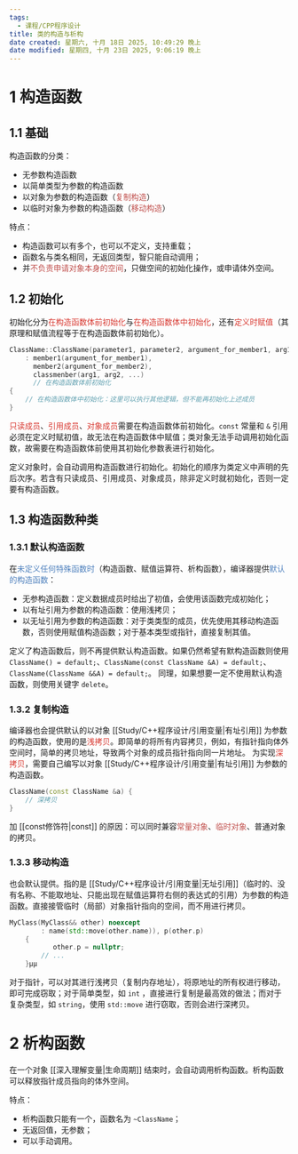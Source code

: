 ```yaml
---
tags:
  - 课程/CPP程序设计
title: 类的构造与析构
date created: 星期六, 十月 18日 2025, 10:49:29 晚上
date modified: 星期四, 十月 23日 2025, 9:06:19 晚上
---
```


# 1 构造函数

## 1.1 基础

构造函数的分类：
- 无参数构造函数
- 以简单类型为参数的构造函数
- 以对象为参数的构造函数（<font color="#c0504d">复制构造</font>）
- 以临时对象为参数的构造函数（<font color="#c0504d">移动构造</font>）

特点：
- 构造函数可以有多个，也可以不定义，支持重载；
- 函数名与类名相同，无返回类型，智只能自动调用；
- 并<font color="#c0504d">不负责申请对象本身的空间</font>，只做空间的初始化操作，或申请体外空间。

## 1.2 初始化

初始化分为<font color="#d83931">在构造函数体前初始化</font>与<font color="#d83931">在构造函数体中初始化</font>，还有<font color="#d83931">定义时赋值</font>（其原理和赋值流程等于在构造函数体前初始化）。
```C++
ClassName::ClassName(parameter1, parameter2, argument_for_member1, arg1...)
    : member1(argument_for_member1),
      member2(argument_for_member2),
      classmenber(arg1, arg2, ...)
      // 在构造函数体前初始化
{
    // 在构造函数体中初始化：这里可以执行其他逻辑，但不能再初始化上述成员
}
```
<font color="#d83931">只读成员</font>、<font color="#d83931">引用成员</font>、<font color="#d83931">对象成员</font>需要在构造函数体前初始化。`const` 常量和 `&` 引用必须在定义时赋初值，故无法在构造函数体中赋值；类对象无法手动调用初始化函数，故需要在构造函数体前使用其初始化参数表进行初始化。

定义对象时，会自动调用构造函数进行初始化。初始化的顺序为类定义中声明的先后次序。若含有只读成员、引用成员、对象成员，除非定义时就初始化，否则一定要有构造函数。

## 1.3 构造函数种类

### 1.3.1 默认构造函数

在<font color="#4f81bd">未定义任何特殊函数时</font>（构造函数、赋值运算符、析构函数），编译器提供<font color="#4f81bd">默认的构造函数</font>：
- 无参构造函数：定义数据成员时给出了初值，会使用该函数完成初始化；
- 以有址引用为参数的构造函数：使用浅拷贝；
- 以无址引用为参数的构造函数：对于类类型的成员，优先使用其移动构造函数，否则使用赋值构造函数；对于基本类型或指针，直接复制其值。

定义了构造函数后，则不再提供默认构造函数。如果仍然希望有默构造函数则使用 `ClassName() = default;`、`ClassName(const ClassName &A) = default;`、`ClassName(ClassName &&A) = default;`。
同理，如果想要一定不使用默认构造函数，则使用关键字 `delete`。

### 1.3.2 复制构造

编译器也会提供默认的以对象 [[Study/C++程序设计/引用变量|有址引用]] 为参数的构造函数，使用的是<font color="#d83931">浅拷贝</font>。即简单的将所有内容拷贝，例如，有指针指向体外空间时，简单的拷贝地址，导致两个对象的成员指针指向同一片地址。
为实现<font color="#d83931">深拷贝</font>，需要自己编写以对象 [[Study/C++程序设计/引用变量|有址引用]] 为参数的构造函数。
```C++
ClassName(const ClassName &a) {
	// 深拷贝
}
```
加 [[const修饰符|const]] 的原因：可以同时兼容<font color="#c0504d">常量对象</font>、<font color="#c0504d">临时对象</font>、普通对象的拷贝。

### 1.3.3 移动构造

也会默认提供。指的是 [[Study/C++程序设计/引用变量|无址引用]]（临时的、没有名称、不能取地址、只能出现在赋值运算符右侧的表达式的引用）为参数的构造函数。直接接管临时（局部）对象指针指向的空间，而不用进行拷贝。
```C++
MyClass(MyClass&& other) noexcept
        : name(std::move(other.name)), p(other.p)
    {
		   other.p = nullptr;
        // ...
    }µµ
```
对于指针，可以对其进行浅拷贝（复制内存地址），将原地址的所有权进行移动，即可完成窃取；对于简单类型，如 `int` ，直接进行复制是最高效的做法；而对于复杂类型，如 `string`，使用 `std::move` 进行窃取，否则会进行深拷贝。

# 2 析构函数

在一个对象 [[深入理解变量|生命周期]] 结束时，会自动调用析构函数。析构函数可以释放指针成员指向的体外空间。

特点：
- 析构函数只能有一个，函数名为 `~ClassName`；
- 无返回值，无参数；
- 可以手动调用。
